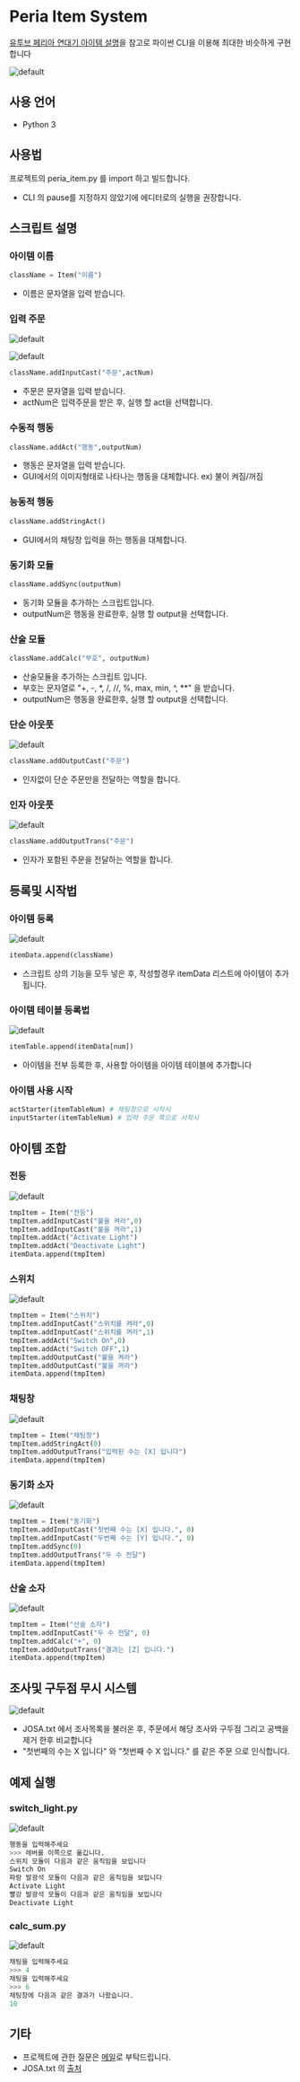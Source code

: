 # Peria Item System

[유투브 페리아 연대기 아이템 설명](https://youtu.be/hEO4A5k6o2w?list=PLTgBeN24zClL73zU6CbvXuCqWXlvrRgtd)을 참고로 파이썬 CLI을 이용해 최대한 비슷하게 구현합니다

![default](https://user-images.githubusercontent.com/15938440/27004656-c14402ce-4e47-11e7-85d1-c8deabee2ae4.png)


## 사용 언어
* Python 3

## 사용법

프로젝트의 peria_item.py 를 import 하고 빌드합니다.
* CLI 의 pause를 지정하지 않았기에 에디터로의 실행을 권장합니다.

## 스크립트 설명

### 아이템 이름

```python
className = Item("이름")
```
* 이름은 문자열을 입력 받습니다.

### 입력 주문
![default](https://user-images.githubusercontent.com/15938440/27004623-0a078e6e-4e47-11e7-831c-b9fe37bfe4f4.png)

![default](https://user-images.githubusercontent.com/15938440/27004620-f61c45c0-4e46-11e7-9cbb-4c04a0af81b4.png)

```python
className.addInputCast("주문",actNum)
```
* 주문은 문자열을 입력 받습니다.
* actNum은 입력주문을 받은 후, 실행 할 act을 선택합니다.

### 수동적 행동
```python
className.addAct("행동",outputNum)
```
* 행동은 문자열을 입력 받습니다.
* GUI에서의 이미지형태로 나타나는 행동을 대체합니다. ex) 불이 켜짐/꺼짐

### 능동적 행동
```python
className.addStringAct()
```
* GUI에서의 채팅창 입력을 하는 행동을 대체합니다.

### 동기화 모듈
```python
className.addSync(outputNum)
```
* 동기화 모듈을 추가하는 스크립트입니다.
* outputNum은 행동을 완료한후, 실행 할 output을 선택합니다.

### 산술 모듈
```python
className.addCalc("부호", outputNum)
```
* 산술모듈을 추가하는 스크립트 입니다.
* 부호는 문자열로 "+, -, *, /, //, %, max, min, ^, **" 을 받습니다.
* outputNum은 행동을 완료한후, 실행 할 output을 선택합니다.


### 단순 아웃풋
![default](https://user-images.githubusercontent.com/15938440/27004637-3f584388-4e47-11e7-800c-196f6050a1e3.png)


```python
className.addOutputCast("주문")
```
* 인자없이 단순 주문만을 전달하는 역할을 합니다.

### 인자 아웃풋
![default](https://user-images.githubusercontent.com/15938440/27004636-3e607eb4-4e47-11e7-8684-b93b878843e2.png)
```python
className.addOutputTrans("주문")
```
* 인자가 포함된 주문을 전달하는 역할을 합니다.




## 등록및 시작법

### 아이템 등록
![default](https://user-images.githubusercontent.com/15938440/27004671-08bbcc86-4e48-11e7-8229-14d49a20d835.png)

```python
itemData.append(className)
```
* 스크립트 상의 기능을 모두 넣은 후, 작성할경우 itemData 리스트에 아이템이 추가됩니다.

### 아이템 테이블 등록법
![default](https://user-images.githubusercontent.com/15938440/27004673-0e7caf3c-4e48-11e7-8e4d-433dc19d023d.png)

```python
itemTable.append(itemData[num]) 
```
* 아이템을 전부 등록한 후, 사용할 아이템을 아이템 테이블에 추가합니다

### 아이템 사용 시작

```python
actStarter(itemTableNum) # 채팅창으로 시작시
inputStarter(itemTableNum) # 입력 주문 쪽으로 시작시
```


## 아이템 조합

### 전등

![default](https://user-images.githubusercontent.com/15938440/27004664-df6d7bb8-4e47-11e7-912c-61b43c8f0b29.png)

```python
tmpItem = Item("전등")
tmpItem.addInputCast("불을 켜라",0)
tmpItem.addInputCast("불을 꺼라",1)
tmpItem.addAct("Activate Light")
tmpItem.addAct("Deactivate Light")
itemData.append(tmpItem)
```

### 스위치
![default](https://user-images.githubusercontent.com/15938440/27004687-748af9dc-4e48-11e7-9d8f-11aa461978c3.png)
```python
tmpItem = Item("스위치")
tmpItem.addInputCast("스위치를 켜라",0)
tmpItem.addInputCast("스위치를 꺼라",1)
tmpItem.addAct("Switch On",0)
tmpItem.addAct("Switch OFF",1)
tmpItem.addOutputCast("불을 켜라")
tmpItem.addOutputCast("불을 꺼라")
itemData.append(tmpItem)
```

### 채팅창
![default](https://user-images.githubusercontent.com/15938440/27004688-7538cf44-4e48-11e7-88bc-556b5e4618b8.png)
```python
tmpItem = Item("채팅창")
tmpItem.addStringAct(0)
tmpItem.addOutputTrans("입력된 수는 [X] 입니다")
itemData.append(tmpItem)
```

### 동기화 소자
![default](https://user-images.githubusercontent.com/15938440/27004603-a693a296-4e46-11e7-80f0-032e6e07b9e0.png)

```python
tmpItem = Item("동기화")
tmpItem.addInputCast("첫번째 수는 [X] 입니다.", 0)
tmpItem.addInputCast("두번째 수는 [Y] 입니다.", 0)
tmpItem.addSync(0)
tmpItem.addOutputTrans("두 수 전달")
itemData.append(tmpItem)
```

### 산술 소자
![default](https://user-images.githubusercontent.com/15938440/27004607-c20161f8-4e46-11e7-9dda-2ae058f7391f.png)

```python
tmpItem = Item("산술 소자")
tmpItem.addInputCast("두 수 전달", 0)
tmpItem.addCalc("+", 0)
tmpItem.addOutputTrans("결과는 [Z] 입니다.")
itemData.append(tmpItem)
```

## 조사및 구두점 무시 시스템

![default](https://user-images.githubusercontent.com/15938440/27004618-ec87785e-4e46-11e7-876d-fa498d097f36.png)

* JOSA.txt 에서 조사목록을 불러온 후, 주문에서 해당 조사와 구두점 그리고 공백을 제거 한후 비교합니다
* "첫번째의 수는 X 입니다" 와 "첫번째 수 X 입니다." 를 같은 주문 으로 인식합니다.

## 예제 실행

### switch_light.py
![default](https://user-images.githubusercontent.com/15938440/27004599-8c5ec27a-4e46-11e7-9ec4-2de0af98c557.png)

```python
행동을 입력해주세요
>>> 레버를 이쪽으로 옮깁니다.
스위치 모듈이 다음과 같은 움직임을 보입니다
Switch On
파랑 발광석 모듈이 다음과 같은 움직임을 보입니다
Activate Light
빨강 발광석 모듈이 다음과 같은 움직임을 보입니다
Deactivate Light
```

### calc_sum.py

![default](https://user-images.githubusercontent.com/15938440/27004611-cd6b7826-4e46-11e7-8bf9-79c3fb2f6477.png)

```python
채팅을 입력해주세요
>>> 4
채팅을 입력해주세요
>>> 6
채팅창에 다음과 같은 결과가 나왔습니다.
10
```

## 기타
* 프로젝트에 관한 질문은 [메일](notonalcyone@gmail.com)로 부탁드립니다.
* JOSA.txt 의 [출처](http://nlp.kookmin.ac.kr/data/han-dic.html)